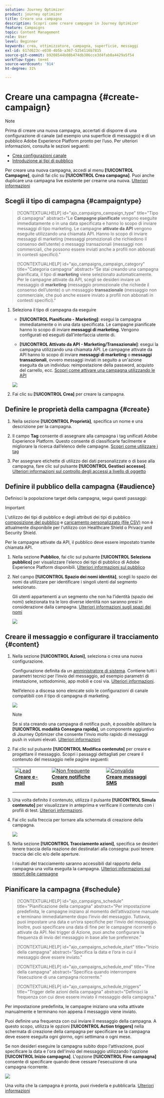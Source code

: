 ```yaml
---
solution: Journey Optimizer
product: journey optimizer
title: Creare una campagna
description: Scopri come creare campagne in Journey Optimizer
feature: Campaigns
topic: Content Management
role: User
level: Beginner
keywords: crea, ottimizzatore, campagna, superficie, messaggi
exl-id: 617d623c-e038-4b5b-a367-5254116b7815
source-git-commit: b9208544b08b474db386cce3d4fab0a4429a5f54
workflow-type: tm+mt
source-wordcount: '914'
ht-degree: 31%

---
```


# Creare una campagna {#create-campaign}

>[!NOTE]
>
>Prima di creare una nuova campagna, accertati di disporre di una configurazione di canale (ad esempio una superficie di messaggio) e di un pubblico Adobe Experience Platform pronto per l’uso. Per ulteriori informazioni, consulta le sezioni seguenti:
>
>* [Crea configurazioni canale](../configuration/channel-surfaces.md)
>* [Introduzione ai tipi di pubblico](../audience/about-audiences.md)

Per creare una nuova campagna, accedi al menu **[!UICONTROL Campagne]**, quindi fai clic su **[!UICONTROL Crea campagna]**. Puoi anche duplicare una campagna live esistente per crearne una nuova. [Ulteriori informazioni](modify-stop-campaign.md#duplicate)

## Scegli il tipo di campagna {#campaigntype}

>[!CONTEXTUALHELP]
>id="ajo_campaigns_campaign_type"
>title="Tipo di campagna"
>abstract="Le **Campagne pianificate** vengono eseguite immediatamente o in una data specificata e hanno lo scopo di inviare messaggi di tipo marketing. Le campagne **attivate da API** vengono eseguite utilizzando una chiamata API. Hanno lo scopo di inviare messaggi di marketing (messaggi promozionali che richiedono il consenso dell’utente) o messaggi transazionali (messaggi non commerciali, che possono essere inviati anche a profili non abbonati in contesti specifici)."

>[!CONTEXTUALHELP]
>id="ajo_campaigns_campaign_category"
>title="Categoria campagna"
>abstract="Se stai creando una campagna pianificata, il tipo di **marketing** viene selezionato automaticamente. Per le campagne attivate da API, scegli se desideri inviare un messaggio di **marketing** (messaggio promozionale che richiede il consenso dell’utente) o un messaggio **transazionale** (messaggio non commerciale, che può anche essere inviato a profili non abbonati in contesti specifici)."

1. Seleziona il tipo di campagna da eseguire

   * **[!UICONTROL Pianificato - Marketing]**: esegui la campagna immediatamente o in una data specificata. Le campagne pianificate hanno lo scopo di inviare **messaggi di marketing**. Vengono configurati ed eseguiti dall’interfaccia utente di.

   * **[!UICONTROL Attivato da API - Marketing/Transazionale]**: esegui la campagna utilizzando una chiamata API. Le campagne attivate da API hanno lo scopo di inviare **messaggi di marketing** o **messaggi transazionali**, ovvero messaggi inviati in seguito a un&#39;azione eseguita da un individuo: reimpostazione della password, acquisto del carrello, ecc. [Scopri come attivare una campagna utilizzando le API](api-triggered-campaigns.md)

   ![](assets/create-campaign-modal.png)

1. Fai clic su **[!UICONTROL Crea]** per creare la campagna.

## Definire le proprietà della campagna {#create}

1. Nella sezione **[!UICONTROL Proprietà]**, specifica un nome e una descrizione per la campagna.

   <!--To test the content of your message, toggle the **[!UICONTROL Content experiment]** option on. This allows you to test multiple variables of a delivery on populations samples, in order to define which treatment has the biggest impact on the targeted population.[Learn more about content experiment](../content-management/content-experiment.md).-->

1. Il campo **Tag** consente di assegnare alla campagna i tag unificati Adobe Experience Platform. Questo consente di classificarle facilmente e migliorare la ricerca dall’elenco delle campagne. [Scopri come utilizzare i tag](../start/search-filter-categorize.md#tags)

1. Per assegnare etichette di utilizzo dei dati personalizzate o di base alla campagna, fare clic sul pulsante **[!UICONTROL Gestisci accesso]**. [Ulteriori informazioni sul controllo degli accessi a livello di oggetto](../administration/object-based-access.md)

## Definire il pubblico della campagna {#audience}

Definisci la popolazione target della campagna, segui questi passaggi:

>[!IMPORTANT]
>
>L&#39;utilizzo dei tipi di pubblico e degli attributi dei tipi di pubblico [composizione del pubblico](../audience/get-started-audience-orchestration.md) e [caricamento personalizzato (file CSV)](https://experienceleague.adobe.com/docs/experience-platform/segmentation/ui/overview.html#import-audience) non è attualmente disponibile per l&#39;utilizzo con Healthcare Shield o Privacy and Security Shield.
>
>Per le campagne attivate da API, il pubblico deve essere impostato tramite chiamata API.

1. Nella sezione **Pubblico**, fai clic sul pulsante **[!UICONTROL Seleziona pubblico]** per visualizzare l&#39;elenco dei tipi di pubblico di Adobe Experience Platform disponibili. [Ulteriori informazioni sul pubblico](../audience/about-audiences.md)

1. Nel campo **[!UICONTROL Spazio dei nomi identità]**, scegli lo spazio dei nomi da utilizzare per identificare i singoli utenti dal segmento selezionato.

   Gli utenti appartenenti a un segmento che non ha l’identità (spazio dei nomi) selezionata tra le loro diverse identità non saranno presi in considerazione dalla campagna. [Ulteriori informazioni sugli spazi dei nomi](../event/about-creating.md#select-the-namespace)

   ![](assets/create-campaign-namespace.png)

   <!--If you are are creating an API-triggered campaign, the **[!UICONTROL cURL request]** section allows you to retrieve the **[!UICONTROL Campaign ID]** to use in the API call. [Learn more](api-triggered-campaigns.md)-->

## Creare il messaggio e configurare il tracciamento {#content}

1. Nella sezione **[!UICONTROL Azioni]**, seleziona o crea una nuova configurazione.

   Configurazione definita da un [amministratore di sistema](../start/path/administrator.md). Contiene tutti i parametri tecnici per l’invio del messaggio, ad esempio parametri di intestazione, sottodominio, app mobili e così via. [Ulteriori informazioni](../configuration/channel-surfaces.md).

   Nell’elenco a discesa sono elencate solo le configurazioni di canale compatibili con il tipo di campagna di marketing.

   ![](assets/create-campaign-action.png)

   >[!NOTE]
   >
   >Se si sta creando una campagna di notifica push, è possibile abilitare la **[!UICONTROL modalità Consegna rapida]**, un componente aggiuntivo di Journey Optimizer che consente l&#39;invio molto rapido di messaggi push in volumi elevati. [Ulteriori informazioni](../push/create-push.md#rapid-delivery)

1. Fai clic sul pulsante **[!UICONTROL Modifica contenuto]** per creare e progettare il messaggio. Scopri i passaggi dettagliati per creare il contenuto del messaggio nelle pagine seguenti:

   <table style="table-layout:fixed">
    <tr style="border: 0;">
    <td>
    <a href="../email/create-email.md">
    <img alt="Lead" src="../assets/do-not-localize/email.jpg">
    </a>
    <div><a href="../email/create-email.md"><strong>Creare e-mail</strong>
    </div>
    <p>
    </td>
    <td>
    <a href="../push/create-push.md">
      <img alt="Non frequente" src="../assets/do-not-localize/push.jpg">
    </a>
    <div>
    <a href="../push/create-push.md"><strong>Creare notifiche push</strong></a>
    </div>
    <p>
    </td>
    <td>
    <a href="../sms/create-sms.md">
      <img alt="Convalida" src="../assets/do-not-localize/sms.jpg">
    </a>
    <div>
    <a href="../sms/create-sms.md"><strong>Creare messaggi SMS</strong></a>
    </div>
    <p>
    </td>
    </tr>
    </table>

1. Una volta definito il contenuto, utilizza il pulsante **[!UICONTROL Simula contenuto]** per visualizzare in anteprima e verificare il contenuto con i profili di test. [Ulteriori informazioni](../content-management/preview-test.md).

1. Fai clic sulla freccia per tornare alla schermata di creazione della campagna.

   ![](assets/create-campaign-design.png)

1. Nella sezione **[!UICONTROL Tracciamento azioni]**, specifica se desideri tenere traccia della reazione dei destinatari alla consegna: puoi tenere traccia dei clic e/o delle aperture.

   I risultati del tracciamento saranno accessibili dal rapporto della campagna una volta eseguita la campagna. [Ulteriori informazioni sui report delle campagne](../reports/campaign-global-report.md)

## Pianificare la campagna {#schedule}

>[!CONTEXTUALHELP]
>id="ajo_campaigns_schedule"
>title="Pianificazione della campagna"
>abstract="Per impostazione predefinita, le campagne iniziano al momento dell’attivazione manuale e terminano immediatamente dopo l’invio del messaggio. Tuttavia, puoi impostare una data e un’ora specifiche per l’invio del messaggio. Inoltre, puoi specificare una data di fine per le campagne ricorrenti o attivate da API. Nei trigger di Azione, puoi anche configurare la frequenza di invio del messaggio in base alle tue preferenze."

>[!CONTEXTUALHELP]
>id="ajo_campaigns_schedule_start"
>title="Inizio della campagna"
>abstract="Specifica la data e l’ora in cui il messaggio deve essere inviato."

>[!CONTEXTUALHELP]
>id="ajo_campaigns_schedule_end"
>title="Fine della campagna"
>abstract="Specifica quando interrompere l’esecuzione di una campagna ricorrente."

>[!CONTEXTUALHELP]
>id="ajo_campaigns_schedule_triggers"
>title="Trigger delle azioni della campagna"
>abstract="Definisci la frequenza con cui deve essere inviato il messaggio della campagna."

Per impostazione predefinita, le campagne iniziano una volta attivate manualmente e terminano non appena il messaggio viene inviato.

Puoi definire una frequenza con cui inviare il messaggio della campagna. A questo scopo, utilizza le opzioni **[!UICONTROL Action triggers]** nella schermata di creazione della campagna per specificare se la campagna deve essere eseguita ogni giorno, ogni settimana o ogni mese.

Se non desideri eseguire la campagna subito dopo l&#39;attivazione, puoi specificare la data e l&#39;ora dell&#39;invio del messaggio utilizzando l&#39;opzione **[!UICONTROL Inizio campagna]**. L&#39;opzione **[!UICONTROL Fine campagna]** consente di specificare quando deve cessare l&#39;esecuzione di una campagna ricorrente.

![](assets/create-campaign-schedule.png)

Una volta che la campagna è pronta, puoi rivederla e pubblicarla. [Ulteriori informazioni](review-activate-campaign.md)
